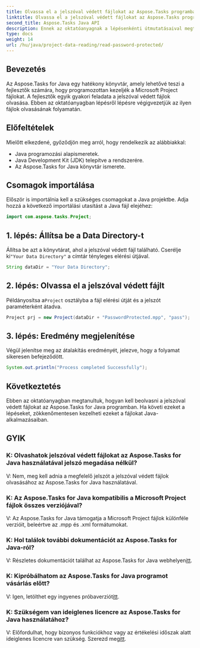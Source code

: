 ```yaml
---
title: Olvassa el a jelszóval védett fájlokat az Aspose.Tasks programban
linktitle: Olvassa el a jelszóval védett fájlokat az Aspose.Tasks programban
second_title: Aspose.Tasks Java API
description: Ennek az oktatóanyagnak a lépésenkénti útmutatásaival megtudhatja, hogyan olvassa el a jelszóval védett fájlokat az Aspose.Tasks for Java programban.
type: docs
weight: 14
url: /hu/java/project-data-reading/read-password-protected/
---
```

## Bevezetés
Az Aspose.Tasks for Java egy hatékony könyvtár, amely lehetővé teszi a fejlesztők számára, hogy programozottan kezeljék a Microsoft Project fájlokat. A fejlesztők egyik gyakori feladata a jelszóval védett fájlok olvasása. Ebben az oktatóanyagban lépésről lépésre végigvezetjük az ilyen fájlok olvasásának folyamatán.
## Előfeltételek
Mielőtt elkezdené, győződjön meg arról, hogy rendelkezik az alábbiakkal:
- Java programozási alapismeretek.
- Java Development Kit (JDK) telepítve a rendszerére.
- Az Aspose.Tasks for Java könyvtár ismerete.

## Csomagok importálása
Először is importálnia kell a szükséges csomagokat a Java projektbe. Adja hozzá a következő importálási utasítást a Java fájl elejéhez:
```java
import com.aspose.tasks.Project;
```
## 1. lépés: Állítsa be a Data Directory-t
Állítsa be azt a könyvtárat, ahol a jelszóval védett fájl található. Cserélje ki`"Your Data Directory"` a címtár tényleges elérési útjával.
```java
String dataDir = "Your Data Directory";
```
## 2. lépés: Olvassa el a jelszóval védett fájlt
 Példányosítsa a`Project` osztályba a fájl elérési útját és a jelszót paraméterként átadva.
```java
Project prj = new Project(dataDir + "PasswordProtected.mpp", "pass");
```
## 3. lépés: Eredmény megjelenítése
Végül jelenítse meg az átalakítás eredményét, jelezve, hogy a folyamat sikeresen befejeződött.
```java
System.out.println("Process completed Successfully");
```

## Következtetés
Ebben az oktatóanyagban megtanultuk, hogyan kell beolvasni a jelszóval védett fájlokat az Aspose.Tasks for Java programban. Ha követi ezeket a lépéseket, zökkenőmentesen kezelheti ezeket a fájlokat Java-alkalmazásaiban.
## GYIK
### K: Olvashatok jelszóval védett fájlokat az Aspose.Tasks for Java használatával jelszó megadása nélkül?
V: Nem, meg kell adnia a megfelelő jelszót a jelszóval védett fájlok olvasásához az Aspose.Tasks for Java használatával.
### K: Az Aspose.Tasks for Java kompatibilis a Microsoft Project fájlok összes verziójával?
V: Az Aspose.Tasks for Java támogatja a Microsoft Project fájlok különféle verzióit, beleértve az .mpp és .xml formátumokat.
### K: Hol találok további dokumentációt az Aspose.Tasks for Java-ról?
V: Részletes dokumentációt találhat az Aspose.Tasks for Java webhelyen[itt](https://reference.aspose.com/tasks/java/).
### K: Kipróbálhatom az Aspose.Tasks for Java programot vásárlás előtt?
 V: Igen, letölthet egy ingyenes próbaverziót[itt](https://releases.aspose.com/).
### K: Szükségem van ideiglenes licencre az Aspose.Tasks for Java használatához?
 V: Előfordulhat, hogy bizonyos funkciókhoz vagy az értékelési időszak alatt ideiglenes licencre van szükség. Szerezd meg[itt](https://purchase.aspose.com/temporary-license/).
